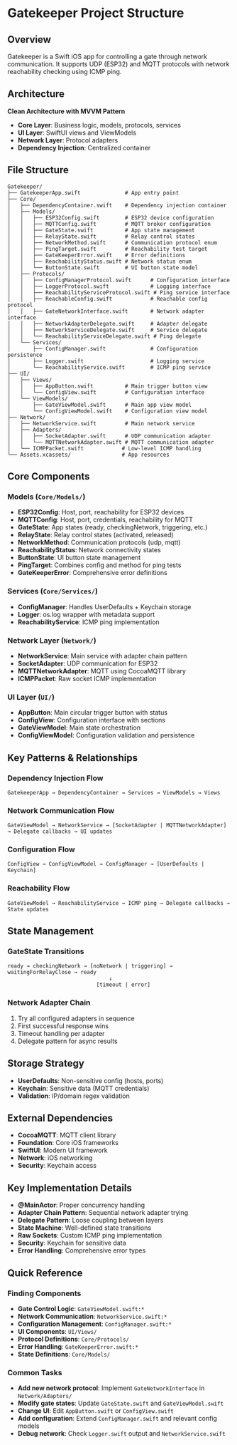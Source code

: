 # Gatekeeper Project Structure

## Overview
Gatekeeper is a Swift iOS app for controlling a gate through network communication. It supports UDP (ESP32) and MQTT protocols with network reachability checking using ICMP ping.

## Architecture
**Clean Architecture with MVVM Pattern**
- **Core Layer**: Business logic, models, protocols, services
- **UI Layer**: SwiftUI views and ViewModels  
- **Network Layer**: Protocol adapters
- **Dependency Injection**: Centralized container

## File Structure
```
Gatekeeper/
├── GatekeeperApp.swift              # App entry point
├── Core/
│   ├── DependencyContainer.swift    # Dependency injection container
│   ├── Models/
│   │   ├── ESP32Config.swift        # ESP32 device configuration
│   │   ├── MQTTConfig.swift         # MQTT broker configuration
│   │   ├── GateState.swift          # App state management
│   │   ├── RelayState.swift         # Relay control states
│   │   ├── NetworkMethod.swift      # Communication protocol enum
│   │   ├── PingTarget.swift         # Reachability test target
│   │   ├── GateKeeperError.swift    # Error definitions
│   │   ├── ReachabilityStatus.swift # Network status enum
│   │   └── ButtonState.swift        # UI button state model
│   ├── Protocols/
│   │   ├── ConfigManagerProtocol.swift      # Configuration interface
│   │   ├── LoggerProtocol.swift             # Logging interface
│   │   ├── ReachabilityServiceProtocol.swift # Ping service interface
│   │   ├── ReachableConfig.swift            # Reachable config protocol
│   │   ├── GateNetworkInterface.swift       # Network adapter interface
│   │   ├── NetworkAdapterDelegate.swift     # Adapter delegate
│   │   ├── NetworkServiceDelegate.swift     # Service delegate
│   │   └── ReachabilityServiceDelegate.swift # Ping delegate
│   └── Services/
│       ├── ConfigManager.swift              # Configuration persistence
│       ├── Logger.swift                     # Logging service
│       └── ReachabilityService.swift        # ICMP ping service
├── UI/
│   ├── Views/
│   │   ├── AppButton.swift          # Main trigger button view
│   │   └── ConfigView.swift         # Configuration interface
│   └── ViewModels/
│       ├── GateViewModel.swift      # Main app view model
│       └── ConfigViewModel.swift    # Configuration view model
├── Network/
│   ├── NetworkService.swift         # Main network service
│   ├── Adapters/
│   │   ├── SocketAdapter.swift      # UDP communication adapter
│   │   └── MQTTNetworkAdapter.swift # MQTT communication adapter
│   └── ICMPPacket.swift            # Low-level ICMP handling
└── Assets.xcassets/                # App resources
```

## Core Components

### Models (`Core/Models/`)
- **ESP32Config**: Host, port, reachability for ESP32 devices
- **MQTTConfig**: Host, port, credentials, reachability for MQTT
- **GateState**: App states (ready, checkingNetwork, triggering, etc.)
- **RelayState**: Relay control states (activated, released)
- **NetworkMethod**: Communication protocols (udp, mqtt)
- **ReachabilityStatus**: Network connectivity states
- **ButtonState**: UI button state management
- **PingTarget**: Combines config and method for ping tests
- **GateKeeperError**: Comprehensive error definitions

### Services (`Core/Services/`)
- **ConfigManager**: Handles UserDefaults + Keychain storage
- **Logger**: os.log wrapper with metadata support
- **ReachabilityService**: ICMP ping implementation

### Network Layer (`Network/`)
- **NetworkService**: Main service with adapter chain pattern
- **SocketAdapter**: UDP communication for ESP32
- **MQTTNetworkAdapter**: MQTT using CocoaMQTT library
- **ICMPPacket**: Raw socket ICMP implementation

### UI Layer (`UI/`)
- **AppButton**: Main circular trigger button with status
- **ConfigView**: Configuration interface with sections
- **GateViewModel**: Main state orchestration
- **ConfigViewModel**: Configuration validation and persistence

## Key Patterns & Relationships

### Dependency Injection Flow
```
GatekeeperApp → DependencyContainer → Services → ViewModels → Views
```

### Network Communication Flow
```
GateViewModel → NetworkService → [SocketAdapter | MQTTNetworkAdapter] → Delegate callbacks → UI updates
```

### Configuration Flow
```
ConfigView → ConfigViewModel → ConfigManager → [UserDefaults | Keychain]
```

### Reachability Flow
```
GateViewModel → ReachabilityService → ICMP ping → Delegate callbacks → State updates
```

## State Management

### GateState Transitions
```
ready → checkingNetwork → [noNetwork | triggering] → waitingForRelayClose → ready
                                ↓
                            [timeout | error]
```

### Network Adapter Chain
1. Try all configured adapters in sequence
2. First successful response wins
3. Timeout handling per adapter
4. Delegate pattern for async results

## Storage Strategy
- **UserDefaults**: Non-sensitive config (hosts, ports)
- **Keychain**: Sensitive data (MQTT credentials)
- **Validation**: IP/domain regex validation

## External Dependencies
- **CocoaMQTT**: MQTT client library
- **Foundation**: Core iOS frameworks
- **SwiftUI**: Modern UI framework
- **Network**: iOS networking
- **Security**: Keychain access

## Key Implementation Details
- **@MainActor**: Proper concurrency handling
- **Adapter Chain Pattern**: Sequential network adapter trying
- **Delegate Pattern**: Loose coupling between layers
- **State Machine**: Well-defined state transitions
- **Raw Sockets**: Custom ICMP ping implementation
- **Security**: Keychain for sensitive data
- **Error Handling**: Comprehensive error types

## Quick Reference

### Finding Components
- **Gate Control Logic**: `GateViewModel.swift:*`
- **Network Communication**: `NetworkService.swift:*`
- **Configuration Management**: `ConfigManager.swift:*`
- **UI Components**: `UI/Views/`
- **Protocol Definitions**: `Core/Protocols/`
- **Error Handling**: `GateKeeperError.swift:*`
- **State Definitions**: `Core/Models/`

### Common Tasks
- **Add new network protocol**: Implement `GateNetworkInterface` in `Network/Adapters/`
- **Modify gate states**: Update `GateState.swift` and `GateViewModel.swift`
- **Change UI**: Edit `AppButton.swift` or `ConfigView.swift`
- **Add configuration**: Extend `ConfigManager.swift` and relevant config models
- **Debug network**: Check `Logger.swift` output and `NetworkService.swift`